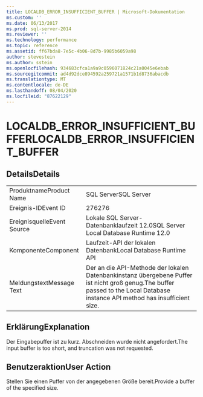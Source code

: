 ```yaml
---
title: LOCALDB_ERROR_INSUFFICIENT_BUFFER | Microsoft-Dokumentation
ms.custom: ''
ms.date: 06/13/2017
ms.prod: sql-server-2014
ms.reviewer: ''
ms.technology: performance
ms.topic: reference
ms.assetid: ff67bda8-7e5c-4b06-8d7b-9985b6059a98
author: stevestein
ms.author: sstein
ms.openlocfilehash: 934683cfca1a9a9c0596071824c21a0045e6ebab
ms.sourcegitcommit: ad4d92dce894592a259721a1571b1d8736abacdb
ms.translationtype: MT
ms.contentlocale: de-DE
ms.lasthandoff: 08/04/2020
ms.locfileid: "87622129"
---
```

# <a name="localdb_error_insufficient_buffer"></a><span data-ttu-id="d9062-102">LOCALDB_ERROR_INSUFFICIENT_BUFFER</span><span class="sxs-lookup"><span data-stu-id="d9062-102">LOCALDB_ERROR_INSUFFICIENT_BUFFER</span></span>
    
## <a name="details"></a><span data-ttu-id="d9062-103">Details</span><span class="sxs-lookup"><span data-stu-id="d9062-103">Details</span></span>  
  
|||  
|-|-|  
|<span data-ttu-id="d9062-104">Produktname</span><span class="sxs-lookup"><span data-stu-id="d9062-104">Product Name</span></span>|<span data-ttu-id="d9062-105">SQL Server</span><span class="sxs-lookup"><span data-stu-id="d9062-105">SQL Server</span></span>|  
|<span data-ttu-id="d9062-106">Ereignis-ID</span><span class="sxs-lookup"><span data-stu-id="d9062-106">Event ID</span></span>|<span data-ttu-id="d9062-107">276</span><span class="sxs-lookup"><span data-stu-id="d9062-107">276</span></span>|  
|<span data-ttu-id="d9062-108">Ereignisquelle</span><span class="sxs-lookup"><span data-stu-id="d9062-108">Event Source</span></span>|<span data-ttu-id="d9062-109">Lokale SQL Server-Datenbanklaufzeit 12.0</span><span class="sxs-lookup"><span data-stu-id="d9062-109">SQL Server Local Database Runtime 12.0</span></span>|  
|<span data-ttu-id="d9062-110">Komponente</span><span class="sxs-lookup"><span data-stu-id="d9062-110">Component</span></span>|<span data-ttu-id="d9062-111">Laufzeit-API der lokalen Datenbank</span><span class="sxs-lookup"><span data-stu-id="d9062-111">Local Database Runtime API</span></span>|  
|<span data-ttu-id="d9062-112">Meldungstext</span><span class="sxs-lookup"><span data-stu-id="d9062-112">Message Text</span></span>|<span data-ttu-id="d9062-113">Der an die API-Methode der lokalen Datenbankinstanz übergebene Puffer ist nicht groß genug.</span><span class="sxs-lookup"><span data-stu-id="d9062-113">The buffer passed to the Local Database instance API method has insufficient size.</span></span>|  
  
## <a name="explanation"></a><span data-ttu-id="d9062-114">Erklärung</span><span class="sxs-lookup"><span data-stu-id="d9062-114">Explanation</span></span>  
 <span data-ttu-id="d9062-115">Der Eingabepuffer ist zu kurz. Abschneiden wurde nicht angefordert.</span><span class="sxs-lookup"><span data-stu-id="d9062-115">The input buffer is too short, and truncation was not requested.</span></span>  
  
## <a name="user-action"></a><span data-ttu-id="d9062-116">Benutzeraktion</span><span class="sxs-lookup"><span data-stu-id="d9062-116">User Action</span></span>  
 <span data-ttu-id="d9062-117">Stellen Sie einen Puffer von der angegebenen Größe bereit.</span><span class="sxs-lookup"><span data-stu-id="d9062-117">Provide a buffer of the specified size.</span></span>  
  
  
